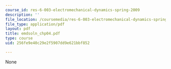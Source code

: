 ```yaml
---
course_id: res-6-003-electromechanical-dynamics-spring-2009
description: ''
file_location: /coursemedia/res-6-003-electromechanical-dynamics-spring-2009/256fe9e40c29e2f5907dd9e621bbf852_emdsoln_chp04.pdf
file_type: application/pdf
layout: pdf
title: emdsoln_chp04.pdf
type: course
uid: 256fe9e40c29e2f5907dd9e621bbf852

---
```

None